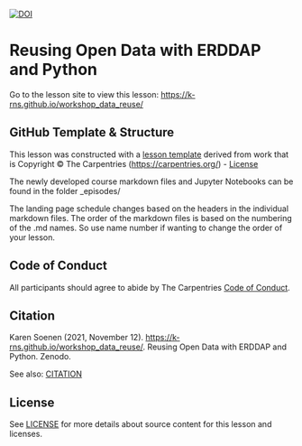 [![DOI](https://zenodo.org/badge/DOI/10.5281/zenodo.5684719.svg)](https://doi.org/10.5281/zenodo.5684719)


# Reusing Open Data with ERDDAP and Python

Go to the lesson site to view this lesson: https://k-rns.github.io/workshop_data_reuse/ 

## GitHub Template & Structure

This lesson was constructed with a [lesson template](https://github.com/carpentries/styles) derived from work that is Copyright © The Carpentries (https://carpentries.org/) -  [License](https://github.com/carpentries/styles/blob/gh-pages/LICENSE.md) 

The newly developed course markdown files and Jupyter Notebooks can be found in the folder _episodes/

The landing page schedule changes based on the headers in the individual markdown files. The order of the markdown files is based on the numbering of the .md names. So use name number if wanting to change the order of your lesson. 

## Code of Conduct

All participants should agree to abide by The Carpentries [Code of Conduct](https://docs.carpentries.org/topic_folders/policies/code-of-conduct.html).

## Citation

Karen Soenen (2021, November 12).  https://k-rns.github.io/workshop_data_reuse/. Reusing Open Data with ERDDAP and Python. Zenodo. 

See also:  [CITATION](CITATION)

## License

See [LICENSE](LICENSE) for more details about source content for this lesson and licenses.

